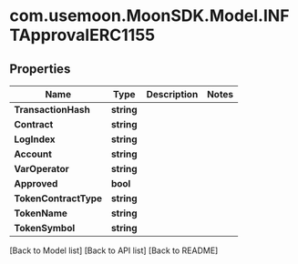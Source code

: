 # com.usemoon.MoonSDK.Model.INFTApprovalERC1155

## Properties

| Name                  | Type       | Description | Notes |
| --------------------- | ---------- | ----------- | ----- |
| **TransactionHash**   | **string** |             |       |
| **Contract**          | **string** |             |       |
| **LogIndex**          | **string** |             |       |
| **Account**           | **string** |             |       |
| **VarOperator**       | **string** |             |       |
| **Approved**          | **bool**   |             |       |
| **TokenContractType** | **string** |             |       |
| **TokenName**         | **string** |             |       |
| **TokenSymbol**       | **string** |             |       |

\[Back to Model list] \[Back to API list] \[Back to README]
